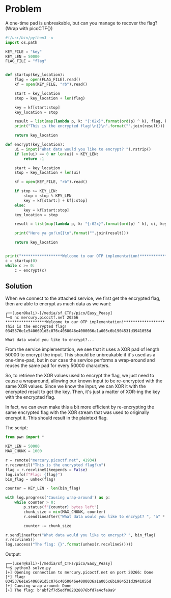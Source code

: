 # Problem
A one-time pad is unbreakable, but can you manage to recover the flag? (Wrap with picoCTF{})

```python
#!/usr/bin/python3 -u
import os.path

KEY_FILE = "key"
KEY_LEN = 50000
FLAG_FILE = "flag"


def startup(key_location):
	flag = open(FLAG_FILE).read()
	kf = open(KEY_FILE, "rb").read()

	start = key_location
	stop = key_location + len(flag)

	key = kf[start:stop]
	key_location = stop

	result = list(map(lambda p, k: "{:02x}".format(ord(p) ^ k), flag, key))
	print("This is the encrypted flag!\n{}\n".format("".join(result)))

	return key_location

def encrypt(key_location):
	ui = input("What data would you like to encrypt? ").rstrip()
	if len(ui) == 0 or len(ui) > KEY_LEN:
		return -1

	start = key_location
	stop = key_location + len(ui)

	kf = open(KEY_FILE, "rb").read()

	if stop >= KEY_LEN:
		stop = stop % KEY_LEN
		key = kf[start:] + kf[:stop]
	else:
		key = kf[start:stop]
	key_location = stop

	result = list(map(lambda p, k: "{:02x}".format(ord(p) ^ k), ui, key))

	print("Here ya go!\n{}\n".format("".join(result)))

	return key_location


print("******************Welcome to our OTP implementation!******************")
c = startup(0)
while c >= 0:
	c = encrypt(c)

```

## Solution

When we connect to the attached service, we first get the encrypted flag, then are able to encrypt as much data as we want:

```console
┌──(user@kali)-[/media/sf_CTFs/pico/Easy_Peasy]
└─$ nc mercury.picoctf.net 20266
******************Welcome to our OTP implementation!******************
This is the encrypted flag!
0345376e1e5406691d5c076c4050046e4000036a1a005c6b1904531d3941055d

What data would you like to encrypt?...
```

From the service implementation, we see that it uses a XOR pad of length 50000 to encrypt the input. This should be unbreakable if it's used as a one-time-pad, but in our case the service performs a wrap-around and reuses the same pad for every 50000 characters.

So, to retrieve the XOR values used to encrypt the flag, we just need to cause a wraparound, allowing our known input to be re-encrypted with the same XOR values. Since we know the input, we can XOR it with the encrypted result to get the key. Then, it's just a matter of XOR-ing the key with the encrypted flag. 

In fact, we can even make this a bit more efficient by re-encrypting the same encrypted flag with the XOR stream that was used to originally encrypt it. This should result in the plaintext flag.

The script:

```python
from pwn import *

KEY_LEN = 50000
MAX_CHUNK = 1000

r = remote("mercury.picoctf.net", 41934)
r.recvuntil("This is the encrypted flag!\n")
flag = r.recvlineS(keepends = False)
log.info(f"Flag: {flag}")
bin_flag = unhex(flag)

counter = KEY_LEN - len(bin_flag)

with log.progress('Causing wrap-around') as p:
    while counter > 0:
        p.status(f"{counter} bytes left")
        chunk_size = min(MAX_CHUNK, counter)
        r.sendlineafter("What data would you like to encrypt? ", "a" * chunk_size)

        counter -= chunk_size

r.sendlineafter("What data would you like to encrypt? ", bin_flag)
r.recvlineS()
log.success("The flag: {}".format(unhex(r.recvlineS())))

```

Output:

```console
┌──(user@kali)-[/media/sf_CTFs/pico/Easy_Peasy]
└─$ python3 solve.py
[+] Opening connection to mercury.picoctf.net on port 20266: Done
[*] Flag: 0345376e1e5406691d5c076c4050046e4000036a1a005c6b1904531d3941055d
[+] Causing wrap-around: Done
[+] The flag: b'abf2f7d5edf082028076bfd7a4cfe9a9'
```
